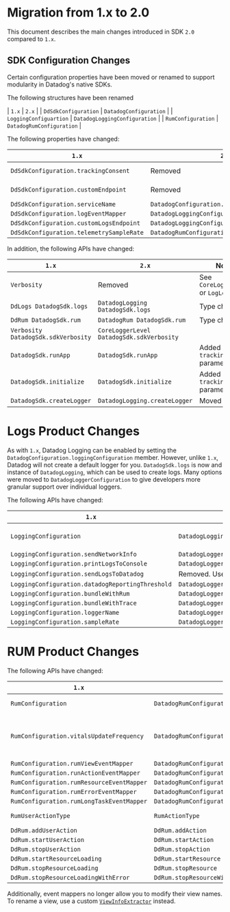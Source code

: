 # Migration from 1.x to 2.0

This document describes the main changes introduced in SDK `2.0` compared to `1.x`.

## SDK Configuration Changes

Certain configuration properties have been moved or renamed to support modularity in Datadog's native SDKs.

The following structures have been renamed

| `1.x` | `2.x` |
| `DdSdkConfiguration` | `DatadogConfiguration` |
| `LoggingConfiguartion` | `DatadogLoggingConfiguration` |
| `RumConfiguration` | `DatadogRumConfiguration` |

The following properties have changed:

| `1.x` | `2.x` | Notes |
|-------|-------|-------|
| `DdSdkConfiguration.trackingConsent`| Removed | Part of `Datadog.initialize` | | 
| `DdSdkConfiguration.customEndpoint` | Removed | Now configured per-feature | |
| `DdSdkConfiguration.serviceName` | `DatadogConfiguration.service` | |
| `DdSdkConfiguration.logEventMapper` | `DatadogLoggingConfiguration.eventMapper` | |
| `DdSdkConfiguration.customLogsEndpoint` | `DatadogLoggingConfiguration.customEndpoint` | |
| `DdSdkConfiguration.telemetrySampleRate` | `DatadogRumConfiguration.telemetrySampleRate` | |

In addition, the following APIs have changed:

| `1.x` | `2.x` | Notes |
|-------|-------|-------|
| `Verbosity` | Removed | See `CoreLoggerLevel` or `LogLevel` | 
| `DdLogs DatadogSdk.logs` | `DatadogLogging DatadogSdk.logs` | Type changed |
| `DdRum DatadogSdk.rum` | `DatadogRum DatadogSdk.rum` | Type changed
| `Verbosity DatadogSdk.sdkVerbosity` | `CoreLoggerLevel DatadogSdk.sdkVerbosity` |
| `DatadogSdk.runApp` | `DatadogSdk.runApp` | Added `trackingConsent` parameter |
| `DatadogSdk.initialize` | `DatadogSdk.initialize` | Added `trackingConsent` parameter |
| `DatadogSdk.createLogger` | `DatadogLogging.createLogger` | Moved |
 

# Logs Product Changes

As with `1.x`, Datadog Logging can be enabled by setting the `DatadogConfiguration.loggingConfiguration` member. However, unlike `1.x`, Datadog will not create a default logger for you. `DatadogSdk.logs` is now and instance of `DatadogLogging`, which can be used to create logs. Many options were moved to `DatadogLoggerConfiguration` to give developers more granular support over individual loggers.

The following APIs have changed:

| `1.x` | `2.x` | Notes |
|-------|-------|-------|
| `LoggingConfiguration` | `DatadogLoggingConfiguration` | Rename, most members are now on `DatadogLoggerConfiguration` |
| `LoggingConfiguration.sendNetworkInfo` | `DatadogLoggerConfiguration.networkInfoEnabled` | |
| `LoggingConfiguration.printLogsToConsole` | `DatadogLoggerConfiguration.customConsoleLogFunction` | |
| `LoggingConfiguration.sendLogsToDatadog` | Removed. Use `remoteLogThreshold` instead | |
| `LoggingConfiguration.datadogReportingThreshold` | `DatadogLoggerConfiguration.remoteLogThreshold` | |
| `LoggingConfiguration.bundleWithRum` | `DatadogLoggerConfiguration.bundleWithRumEnabled` | |
| `LoggingConfiguration.bundleWithTrace` | `DatadogLoggerConfiguration.bundleWithTraceEnabled` | |
| `LoggingConfiguration.loggerName` | `DatadogLoggerConfiguration.name` | | 
| `LoggingConfiguration.sampleRate` | `DatadogLoggerConfiguration.remoteSampleRate` | |

# RUM Product Changes

The following APIs have changed:

| `1.x` | `2.x` | Notes |
|-------|-------|-------|
| `RumConfiguration` | `DatadogRumConfiguration` | Type renamed |
| `RumConfiguration.vitalsUpdateFrequency` | `DatadogRumConfiguration.vitalsUpdateFrequency` | Set to `null` to disable vitals updates |
| `RumConfiguration.rumViewEventMapper` | `DatadogRumConfiguration.viewEventMapper` |
| `RumConfiguration.runActionEventMapper` | `DatadogRumConfiguration.actionEventMapper` |
| `RumConfiguration.rumResourceEventMapper` | `DatadogRumConfiguration.resourceEventMapper` |
| `RumConfiguration.rumErrorEventMapper` | `DatadogRumConfiguration.rumErrorEventMapper` |
| `RumConfiguration.rumLongTaskEventMapper` | `DatadogRumConfiguration.longTaskEventMapper` |
| `RumUserActionType` | `RumActionType` | Type renamed | 
| `DdRum.addUserAction` | `DdRum.addAction` | | 
| `DdRum.startUserAction` | `DdRum.startAction` | | 
| `DdRum.stopUserAction` | `DdRum.stopAction` | | 
| `DdRum.startResourceLoading` | `DdRum.startResource` | | 
| `DdRum.stopResourceLoading` | `DdRum.stopResource` | | 
| `DdRum.stopResourceLoadingWithError` | `DdRum.stopResourceWithError` | | 

Additionally, event mappers no longer allow you to modify their view names. To rename a view, use a custom [`ViewInfoExtractor`](https://pub.dev/documentation/datadog_flutter_plugin/latest/datadog_flutter_plugin/ViewInfoExtractor.html) instead.

